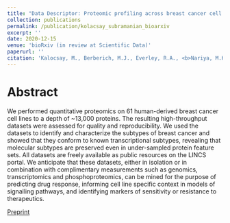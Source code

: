 ```yaml
---
title: "Data Descriptor: Proteomic profiling across breast cancer cell lines and models"
collection: publications
permalink: /publication/kolacsay_subramanian_bioarxiv
excerpt: ''
date: 2020-12-15
venue: 'bioRxiv (in review at Scientific Data)'
paperurl: ''
citation: 'Kalocsay, M., Berberich, M.J., Everley, R.A., <b>Nariya, M.K.</b>, Chung, M., Gaudio, B., Victor, C., Bradshaw, G.A., Hafner, M., Sorger P.K., Mills, C.E., Subramanian, K.'
---
```


# Abstract 
We performed quantitative proteomics on 61 human-derived breast cancer cell lines to a depth of ~13,000 proteins. The resulting high-throughput datasets were assessed for quality and reproducibility. We used the datasets to identify and characterize the subtypes of breast cancer and showed that they conform to known transcriptional subtypes, revealing that molecular subtypes are preserved even in under-sampled protein feature sets. All datasets are freely available as public resources on the LINCS portal. We anticipate that these datasets, either in isolation or in combination with complimentary measurements such as genomics, transcriptomics and phosphoproteomics, can be mined for the purpose of predicting drug response, informing cell line specific context in models of signalling pathways, and identifying markers of sensitivity or resistance to therapeutics.

[Preprint](http://mauliknariya.github.io/files/Kalocsay_Subramanian_bioarxiv2020.pdf)
